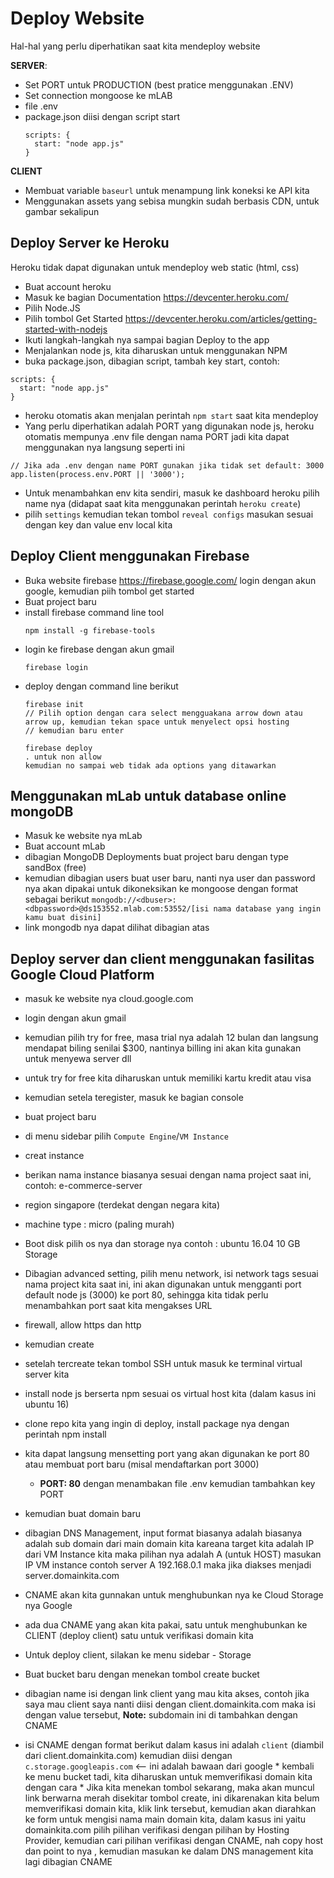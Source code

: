 # Deploy Website

Hal-hal yang perlu diperhatikan saat kita mendeploy website

**SERVER**:

* Set PORT untuk PRODUCTION (best pratice menggunakan .ENV)
* Set connection mongoose ke mLAB
* file .env
* package.json diisi dengan script start
  ```
  scripts: {
    start: "node app.js"
  }
  ```
  
**CLIENT**

* Membuat variable `baseurl` untuk menampung link koneksi ke API kita
* Menggunakan assets yang sebisa mungkin sudah berbasis CDN, untuk gambar sekalipun

## Deploy Server ke Heroku
Heroku tidak dapat digunakan untuk mendeploy web static (html, css)

* Buat account heroku
* Masuk ke bagian Documentation https://devcenter.heroku.com/
* Pilih Node.JS
* Pilih tombol Get Started https://devcenter.heroku.com/articles/getting-started-with-nodejs
* Ikuti langkah-langkah nya sampai bagian Deploy to the app
* Menjalankan node js, kita diharuskan untuk menggunakan NPM
* buka package.json, dibagian script, tambah key start, contoh:
```
scripts: {
  start: "node app.js"
}
```
* heroku otomatis akan menjalan perintah `npm start` saat kita mendeploy
* Yang perlu diperhatikan adalah PORT yang digunakan node js, heroku otomatis mempunya .env file dengan nama PORT jadi
kita dapat menggunakan nya langsung seperti ini
```
// Jika ada .env dengan name PORT gunakan jika tidak set default: 3000
app.listen(process.env.PORT || '3000');
```

* Untuk menambahkan env kita sendiri, masuk ke dashboard heroku pilih name nya 
(didapat saat kita menggunakan perintah `heroku create`)
* pilih `settings` kemudian tekan tombol `reveal configs` masukan sesuai dengan key dan value env local kita

## Deploy Client menggunakan Firebase
* Buka website firebase https://firebase.google.com/ login dengan akun google, kemudian piih tombol get started
* Buat project baru
* install firebase command line tool
  ```
  npm install -g firebase-tools
  ```
* login ke firebase dengan akun gmail
  ```
  firebase login
  ```
* deploy dengan command line berikut
  ```
  firebase init
  // Pilih option dengan cara select mengguakana arrow down atau arrow up, kemudian tekan space untuk menyelect opsi hosting
  // kemudian baru enter
  
  firebase deploy
  . untuk non allow
  kemudian no sampai web tidak ada options yang ditawarkan
  ```

## Menggunakan mLab untuk database online mongoDB
* Masuk ke website nya mLab 
* Buat account mLab
* dibagian MongoDB Deployments buat project baru dengan type sandBox (free)
* kemudian dibagian users buat user baru, nanti nya user dan password nya akan dipakai untuk dikoneksikan ke mongoose
  dengan format sebagai berikut 
  `mongodb://<dbuser>:<dbpassword>@ds153552.mlab.com:53552/[isi nama database yang ingin kamu buat disini]`
* link mongodb nya dapat dilihat dibagian atas

## Deploy server dan client menggunakan fasilitas Google Cloud Platform
* masuk ke website nya cloud.google.com
* login dengan akun gmail
* kemudian pilih try for free, masa trial nya adalah 12 bulan dan langsung mendapat biling senilai $300, nantinya
billing ini akan kita gunakan untuk menyewa server dll
* untuk try for free kita diharuskan untuk memiliki kartu kredit atau visa
* kemudian setela teregister, masuk ke bagian console

* buat project baru
* di menu sidebar pilih `Compute Engine`/`VM Instance`
* creat instance
* berikan nama instance biasanya sesuai dengan nama project saat ini, contoh: e-commerce-server
* region singapore (terdekat dengan negara kita)
* machine type : micro (paling murah)
* Boot disk pilih os nya dan storage nya contoh : ubuntu 16.04 10 GB Storage
* Dibagian advanced setting, pilih menu network, isi network tags sesuai nama project kita saat ini, ini akan digunakan untuk
  mengganti port default node js (3000) ke port 80, sehingga kita tidak perlu menambahkan port saat kita mengakses URL
* firewall, allow https dan http
* kemudian create 
* setelah tercreate tekan tombol SSH untuk masuk ke terminal virtual server kita
* install node js berserta npm sesuai os virtual host kita (dalam kasus ini ubuntu 16)
* clone repo kita yang ingin di deploy, install package nya dengan perintah npm install
* kita dapat langsung mensetting port yang akan digunakan ke port 80 atau membuat port baru (misal mendaftarkan port 3000)
  - **PORT: 80**
  dengan menambakan file .env kemudian tambahkan key PORT

* kemudian buat domain baru
* dibagian DNS Management, input format biasanya adalah <name> <type> <target>
  <name> biasanya adalah sub domain dari main domain kita
  <type> kareana target kita adalah IP dari VM Instance kita maka pilihan nya adalah A (untuk HOST)
  <target> masukan IP VM instance
  contoh server A 192.168.0.1 maka jika diakses menjadi server.domainkita.com
* CNAME akan kita gunnakan untuk menghubunkan nya ke Cloud Storage nya Google
* ada dua CNAME yang akan kita pakai, satu untuk menghubunkan ke CLIENT (deploy client) satu untuk verifikasi domain kita
    
* Untuk deploy client, silakan ke menu sidebar - Storage
* Buat bucket baru dengan menekan tombol create bucket
* dibagian name isi dengan link client yang mau kita akses, contoh jika saya mau client saya nanti diisi
  dengan client.domainkita.com maka isi dengan value tersebut,
  **Note:** subdomain ini di tambahkan dengan CNAME
* isi CNAME dengan format berikut <host> <point to>
  <host> dalam kasus ini adalah `client` (diambil dari client.domainkita.com) kemudian <point to> diisi dengan    
  `c.storage.googleapis.com` <-- ini adalah bawaan dari google
                                                                                                                             * kembali ke menu bucket tadi, kita diharuskan untuk memverifikasi domain kita dengan cara 
                                                                                                                             * Jika kita menekan tombol sekarang, maka akan muncul link berwarna merah disekitar tombol create, ini dikarenakan 
                                 kita belum memverifikasi domain kita, klik link tersebut, kemudian akan diarahkan ke 
                                 form untuk mengisi nama main domain kita, dalam kasus ini yaitu domainkita.com
                                 pilih pilihan verifikasi dengan pilihan by Hosting Provider, kemudian cari pilihan verifikasi dengan CNAME, nah copy host dan point to nya , kemudian masukan ke dalam DNS management kita lagi dibagian CNAME
                                                                                                                             
                                                                                                                             
